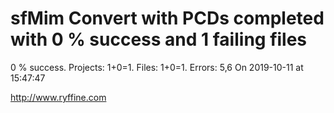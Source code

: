 # sfMim Convert with PCDs completed with 0 % success and 1 failing files

0 % success. Projects: 1+0=1.  Files: 1+0=1. Errors: 5,6  On 2019-10-11 at 15:47:47





http://www.ryffine.com

